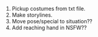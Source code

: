1. Pickup costumes from txt file.
2. Make storylines.
3. Move pose/special to situation??
4. Add reaching hand in NSFW??